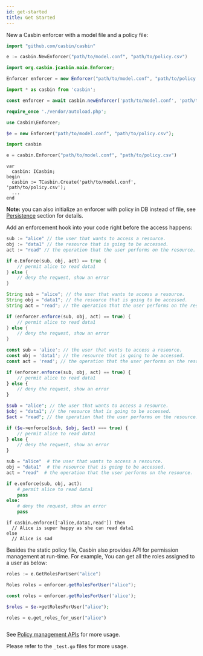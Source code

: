 ```yaml
---
id: get-started
title: Get Started
---
```


New a Casbin enforcer with a model file and a policy file:

<!--DOCUSAURUS_CODE_TABS-->

<!--Go-->
```go
import "github.com/casbin/casbin"

e := casbin.NewEnforcer("path/to/model.conf", "path/to/policy.csv")
```

<!--Java-->
```java
import org.casbin.jcasbin.main.Enforcer;

Enforcer enforcer = new Enforcer("path/to/model.conf", "path/to/policy.csv");
```

<!--Node.js-->
```js
import * as casbin from 'casbin';

const enforcer = await casbin.newEnforcer('path/to/model.conf', 'path/to/policy.csv');
```

<!--PHP-->
```php
require_once './vendor/autoload.php';

use Casbin\Enforcer;

$e = new Enforcer("path/to/model.conf", "path/to/policy.csv");
```

<!--Python-->
```python
import casbin

e = casbin.Enforcer("path/to/model.conf", "path/to/policy.csv")
```

<!--Delphi-->
```delphi
var
  casbin: ICasbin;
begin
  casbin := TCasbin.Create('path/to/model.conf', 'path/to/policy.csv');
  ...
end
```

<!--END_DOCUSAURUS_CODE_TABS-->

**Note:** you can also initialize an enforcer with policy in DB instead of file, see [Persistence](#persistence) section for details.

Add an enforcement hook into your code right before the access happens:

<!--DOCUSAURUS_CODE_TABS-->

<!--Go-->
```go
sub := "alice" // the user that wants to access a resource.
obj := "data1" // the resource that is going to be accessed.
act := "read" // the operation that the user performs on the resource.

if e.Enforce(sub, obj, act) == true {
    // permit alice to read data1
} else {
    // deny the request, show an error
}
```

<!--Java-->
```java
String sub = "alice"; // the user that wants to access a resource.
String obj = "data1"; // the resource that is going to be accessed.
String act = "read"; // the operation that the user performs on the resource.

if (enforcer.enforce(sub, obj, act) == true) {
    // permit alice to read data1
} else {
    // deny the request, show an error
}
```

<!--Node.js-->
```js
const sub = 'alice'; // the user that wants to access a resource.
const obj = 'data1'; // the resource that is going to be accessed.
const act = 'read'; // the operation that the user performs on the resource.

if (enforcer.enforce(sub, obj, act) == true) {
    // permit alice to read data1
} else {
    // deny the request, show an error
}
```

<!--PHP-->
```php
$sub = "alice"; // the user that wants to access a resource.
$obj = "data1"; // the resource that is going to be accessed.
$act = "read"; // the operation that the user performs on the resource.

if ($e->enforce($sub, $obj, $act) === true) {
    // permit alice to read data1
} else {
    // deny the request, show an error
}
```

<!--Python-->
```python
sub = "alice"  # the user that wants to access a resource.
obj = "data1"  # the resource that is going to be accessed.
act = "read"  # the operation that the user performs on the resource.

if e.enforce(sub, obj, act):
    # permit alice to read data1
    pass
else:
    # deny the request, show an error
    pass
```

<!--Delphi-->
```delphi
if casbin.enforce(['alice,data1,read']) then
  // Alice is super happy as she can read data1
else
  // Alice is sad
```

<!--END_DOCUSAURUS_CODE_TABS-->

Besides the static policy file, Casbin also provides API for permission management at run-time. For example, You can get all the roles assigned to a user as below:

<!--DOCUSAURUS_CODE_TABS-->

<!--Go-->
```go
roles := e.GetRolesForUser("alice")
```

<!--Java-->
```java
Roles roles = enforcer.getRolesForUser("alice");
```

<!--Node.js-->
```js
const roles = enforcer.getRolesForUser('alice');
```

<!--PHP-->
```php
$roles = $e->getRolesForUser("alice");
```

<!--Python-->
```python
roles = e.get_roles_for_user("alice")
```

<!--Delphi-->
```delphi
```

<!--END_DOCUSAURUS_CODE_TABS-->

See [Policy management APIs](#policy-management) for more usage.

Please refer to the ``_test.go`` files for more usage.
